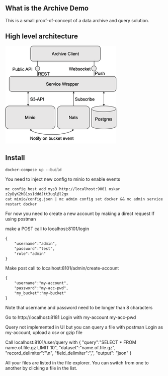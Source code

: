 ## What is the Archive Demo
This is a small proof-of-concept of a data archive and query solution. 

## High level architecture
![architecture](/documentation/arch.png?raw=true "High-level architecture")


## Install

    docker-compose up --build

You need to inject new config to minio to enable events

    mc config host add mys3 http://localhost:9001 oskar z2yByK2hB1ssIdddJtt3uql@l2gx
    cat minio/config.json | mc admin config set docker && mc admin service restart docker

For now you need to create a new account by making a direct request
If using postman

make a POST call to localhost:8101/login

    {
	    "username":"admin",
	    "password":"test",
	    "role":"admin"
    }

Make post call to localhost:8101/admin/create-account

    {
	    "username":"my-account",
	    "password":"my-acc-pwd",
	    "my_bucket":"my-bucket"
    }

Note that username and password need to be longer than 8 characters

Go to http://localhost:8181
Login with my-account my-acc-pwd

Query not implemented in UI but you can query a file with postman
Login as my-account, upload a csv or gzip file

Call localhost:8101/user/query with
    {
    "query":"SELECT * FROM name.of.file.gz LIMIT 10",
    "dataset":"name.of.file.gz",
    "record_delimiter":"\n",
    "field_delimiter":",",
    "output": "json"
    }

All your files are listed in the file explorer. You can switch from one to another by clicking a file in the list.
